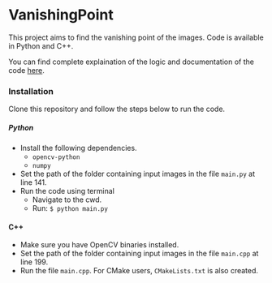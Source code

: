 # VanishingPoint

This project aims to find the vanishing point of the images.
Code is available in Python and C++.

You can find complete explaination of the logic and documentation of the code [here](https://www.scribd.com/document/510883652/Vanishing-Point).


### Installation

Clone this repository and follow the steps below to run the code.

##### Python
* Install the following dependencies.
    * `opencv-python`
    * `numpy`
* Set the path of the folder containing input images in the file `main.py` at line 141.
* Run the code using terminal
    * Navigate to the cwd.
    * Run: `$ python main.py`
    
#### C++
* Make sure you have OpenCV binaries installed.
* Set the path of the folder containing input images in the file `main.cpp` at line 199.
* Run the file `main.cpp`. For CMake users, `CMakeLists.txt` is also created.
